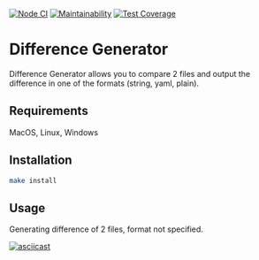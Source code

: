[![Node CI](https://github.com/user-9e/frontend-project-46/workflows/Node%20CI/badge.svg)](https://github.com/user-9e/frontend-project-46/actions)
[![Maintainability](https://api.codeclimate.com/v1/badges/4028236515d19f6a8099/maintainability)](https://codeclimate.com/github/user-9e/frontend-project-46/maintainability)
[![Test Coverage](https://api.codeclimate.com/v1/badges/4028236515d19f6a8099/test_coverage)](https://codeclimate.com/github/user-9e/frontend-project-46/test_coverage)

# Difference Generator

Difference Generator allows you to compare 2 files and output the difference in one of the formats (string, yaml, plain).

## Requirements

MacOS, Linux, Windows

## Installation

```bash
make install
```

## Usage
Generating difference of 2 files, format not specified.

[![asciicast](https://asciinema.org/a/1wOhKiYRMbBugAjNXE0mxdsUc.svg)](https://asciinema.org/a/1wOhKiYRMbBugAjNXE0mxdsUc)